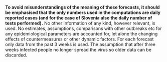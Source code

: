 **To avoid misunderstandings of the meaning of these forecasts, it should be emphasised that the only numbers used in the computations are daily reported cases (and for the case of Slovenia also the daily number of tests performed).** No other information of any kind, however relevant, is used. No estimates, assumptions, comparisons with other outbreaks etc for any epidemiological parameters are accounted for, let alone the changing effects of countermeasures or other dynamic factors.
For each forecast only data from the past 3 weeks is used. The assumption that after three weeks infected people no longer spread the virus so older data can be discarded.
